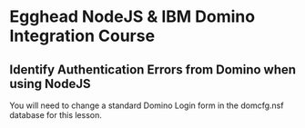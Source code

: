 # Egghead NodeJS & IBM Domino Integration Course
## Identify Authentication Errors from Domino when using NodeJS

You will need to change a standard Domino Login form in the domcfg.nsf database for this lesson.
